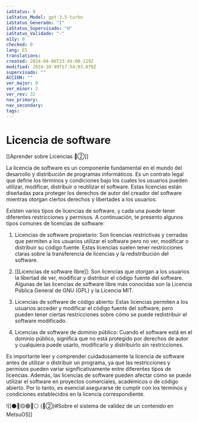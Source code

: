 ```yaml
---
iaStatus: 8
iaStatus_Model: gpt-3.5-turbo
iaStatus_Generado: "I"
iaStatus_Supervisado: "H"
iaStatus_Validado: "-"
a11y: 0
checked: 0
lang: ES
translations: 
created: 2024-04-06T23:49:00.119Z
modified: 2024-10-09T17:54:03.870Z
supervisado: ""
ACCION: ""
ver_major: 0
ver_minor: 2
ver_rev: 32
nav_primary: 
nav_secondary: 
tags:
---
```

# Licencia de software

[[Aprender sobre Licencias  🔴②]]

La licencia de software es un componente fundamental en el mundo del desarrollo y distribución de programas informáticos. Es un contrato legal que define los términos y condiciones bajo los cuales los usuarios pueden utilizar, modificar, distribuir o reutilizar el software. Estas licencias están diseñadas para proteger los derechos de autor del creador del software mientras otorgan ciertos derechos y libertades a los usuarios.

Existen varios tipos de licencias de software, y cada una puede tener diferentes restricciones y permisos. A continuación, te presento algunos tipos comunes de licencias de software:

1. Licencias de software propietario: Son licencias restrictivas y cerradas que permiten a los usuarios utilizar el software pero no ver, modificar o distribuir su código fuente. Estas licencias suelen tener restricciones claras sobre la transferencia de licencias y la redistribución del software.
    
2. [[Licencias de software libre]]: Son licencias que otorgan a los usuarios la libertad de ver, modificar y distribuir el código fuente del software. Algunas de las licencias de software libre más conocidas son la Licencia Pública General de GNU (GPL) y la Licencia MIT.
    
3. Licencias de software de código abierto: Estas licencias permiten a los usuarios acceder y modificar el código fuente del software, pero pueden tener ciertas restricciones sobre cómo se puede redistribuir el software modificado.
    
4. Licencias de software de dominio público: Cuando el software está en el dominio público, significa que no está protegido por derechos de autor y cualquiera puede usarlo, modificarlo y distribuirlo sin restricciones.
    

Es importante leer y comprender cuidadosamente la licencia de software antes de utilizar o distribuir un programa, ya que las restricciones y permisos pueden variar significativamente entre diferentes tipos de licencias. Además, las licencias de software pueden afectar cómo se puede utilizar el software en proyectos comerciales, académicos o de código abierto. Por lo tanto, es esencial asegurarse de cumplir con los términos y condiciones establecidos en la licencia correspondiente.

![[⚫🔴🟡🟢🔵⚪ (🔴②)#Sobre el sistema de validez de un contenido en MetsuOS]]